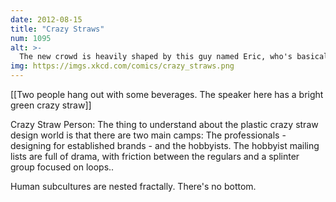 ```yaml
---
date: 2012-08-15
title: "Crazy Straws"
num: 1095
alt: >-
  The new crowd is heavily shaped by this guy named Eric, who's basically the Paris Hilton of the amateur plastic crazy straw design world.
img: https://imgs.xkcd.com/comics/crazy_straws.png
---
```

[[Two people hang out with some beverages.  The speaker here has a bright green crazy straw]]

Crazy Straw Person: The thing to understand about the plastic crazy straw design world is that there are two main camps: The professionals - designing for established brands - and the hobbyists.  The hobbyist mailing lists are full of drama, with friction between the regulars and a splinter group focused on loops..

Human subcultures are nested fractally. There's no bottom.

